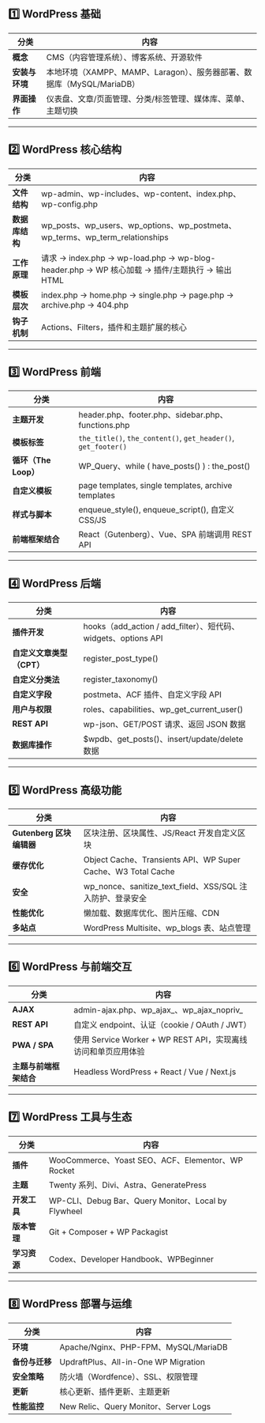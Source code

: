 ## 1️⃣ WordPress 基础

| 分类        | 内容                                                |
| --------- | ------------------------------------------------- |
| **概念**    | CMS（内容管理系统）、博客系统、开源软件                             |
| **安装与环境** | 本地环境（XAMPP、MAMP、Laragon）、服务器部署、数据库（MySQL/MariaDB） |
| **界面操作**  | 仪表盘、文章/页面管理、分类/标签管理、媒体库、菜单、主题切换                   |

---

## 2️⃣ WordPress 核心结构

|分类|内容|
|---|---|
|**文件结构**|wp-admin、wp-includes、wp-content、index.php、wp-config.php|
|**数据库结构**|wp_posts、wp_users、wp_options、wp_postmeta、wp_terms、wp_term_relationships|
|**工作原理**|请求 → index.php → wp-load.php → wp-blog-header.php → WP 核心加载 → 插件/主题执行 → 输出 HTML|
|**模板层次**|index.php → home.php → single.php → page.php → archive.php → 404.php|
|**钩子机制**|Actions、Filters，插件和主题扩展的核心|

---

## 3️⃣ WordPress 前端

|分类|内容|
|---|---|
|**主题开发**|header.php、footer.php、sidebar.php、functions.php|
|**模板标签**|`the_title()`, `the_content()`, `get_header()`, `get_footer()`|
|**循环（The Loop）**|WP_Query、while ( have_posts() ) : the_post()|
|**自定义模板**|page templates, single templates, archive templates|
|**样式与脚本**|enqueue_style(), enqueue_script(), 自定义 CSS/JS|
|**前端框架结合**|React（Gutenberg）、Vue、SPA 前端调用 REST API|

---

## 4️⃣ WordPress 后端

|分类|内容|
|---|---|
|**插件开发**|hooks（add_action / add_filter）、短代码、widgets、options API|
|**自定义文章类型（CPT）**|register_post_type()|
|**自定义分类法**|register_taxonomy()|
|**自定义字段**|postmeta、ACF 插件、自定义字段 API|
|**用户与权限**|roles、capabilities、wp_get_current_user()|
|**REST API**|wp-json、GET/POST 请求、返回 JSON 数据|
|**数据库操作**|$wpdb、get_posts()、insert/update/delete 数据|

---

## 5️⃣ WordPress 高级功能

|分类|内容|
|---|---|
|**Gutenberg 区块编辑器**|区块注册、区块属性、JS/React 开发自定义区块|
|**缓存优化**|Object Cache、Transients API、WP Super Cache、W3 Total Cache|
|**安全**|wp_nonce、sanitize_text_field、XSS/SQL 注入防护、登录安全|
|**性能优化**|懒加载、数据库优化、图片压缩、CDN|
|**多站点**|WordPress Multisite、wp_blogs 表、站点管理|

---

## 6️⃣ WordPress 与前端交互

|分类|内容|
|---|---|
|**AJAX**|admin-ajax.php、wp_ajax_、wp_ajax_nopriv_|
|**REST API**|自定义 endpoint、认证（cookie / OAuth / JWT）|
|**PWA / SPA**|使用 Service Worker + WP REST API，实现离线访问和单页应用体验|
|**主题与前端框架结合**|Headless WordPress + React / Vue / Next.js|

---

## 7️⃣ WordPress 工具与生态

|分类|内容|
|---|---|
|**插件**|WooCommerce、Yoast SEO、ACF、Elementor、WP Rocket|
|**主题**|Twenty 系列、Divi、Astra、GeneratePress|
|**开发工具**|WP-CLI、Debug Bar、Query Monitor、Local by Flywheel|
|**版本管理**|Git + Composer + WP Packagist|
|**学习资源**|Codex、Developer Handbook、WPBeginner|

---

## 8️⃣ WordPress 部署与运维

|分类|内容|
|---|---|
|**环境**|Apache/Nginx、PHP-FPM、MySQL/MariaDB|
|**备份与迁移**|UpdraftPlus、All-in-One WP Migration|
|**安全策略**|防火墙（Wordfence）、SSL、权限管理|
|**更新**|核心更新、插件更新、主题更新|
|**性能监控**|New Relic、Query Monitor、Server Logs|